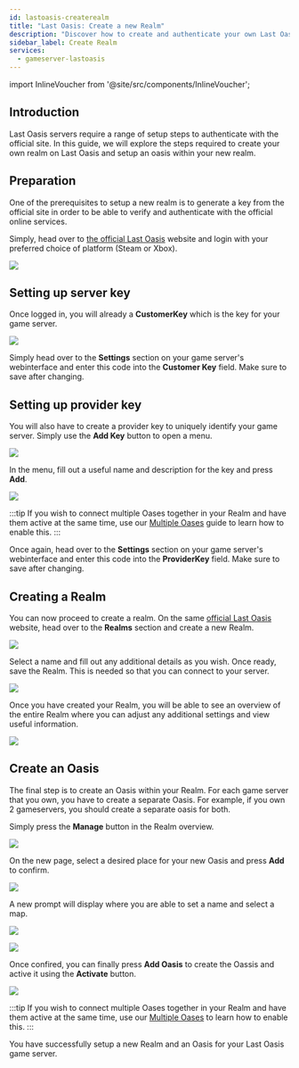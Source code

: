 ```yaml
---
id: lastoasis-createrealm
title: "Last Oasis: Create a new Realm"
description: "Discover how to create and authenticate your own Last Oasis realm and oasis for seamless gameplay and server management → Learn more now"
sidebar_label: Create Realm
services:
  - gameserver-lastoasis
---
```


import InlineVoucher from '@site/src/components/InlineVoucher';

## Introduction
Last Oasis servers require a range of setup steps to authenticate with the official site. In this guide, we will explore the steps required to create your own realm on Last Oasis and setup an oasis within your new realm.

<InlineVoucher />

## Preparation
One of the prerequisites to setup a new realm is to generate a key from the official site in order to be able to verify and authenticate with the official online services.

Simply, head over to [the official Last Oasis](https://myrealm.lastoasis.gg/) website and login with your preferred choice of platform (Steam or Xbox).

![](https://screensaver01.zap-hosting.com/index.php/s/Z2sPJLFks9LY8cg/preview)

## Setting up server key
Once logged in, you will already a **CustomerKey** which is the key for your game server.

![](https://screensaver01.zap-hosting.com/index.php/s/DgdDoCHf7DDjZ2s/preview)

Simply head over to the **Settings** section on your game server's webinterface and enter this code into the **Customer Key** field. Make sure to save after changing.

## Setting up provider key
You will also have to create a provider key to uniquely identify your game server. Simply use the **Add Key** button to open a menu.

![](https://screensaver01.zap-hosting.com/index.php/s/JMQPTZrHcCxgEz2/preview)

In the menu, fill out a useful name and description for the key and press **Add**.

![](https://screensaver01.zap-hosting.com/index.php/s/bfiaA2gjjjxESpM/preview)

:::tip
If you wish to connect multiple Oases together in your Realm and have them active at the same time, use our [Multiple Oases](lastoasis-multiple-oases.md) guide to learn how to enable this.
:::

Once again, head over to the **Settings** section on your game server's webinterface and enter this code into the **ProviderKey** field. Make sure to save after changing.

## Creating a Realm
You can now proceed to create a realm. On the same [official Last Oasis](https://myrealm.lastoasis.gg/) website, head over to the **Realms** section and create a new Realm.

![](https://screensaver01.zap-hosting.com/index.php/s/ydzjKZTgG4L7QpQ/preview)

Select a name and fill out any additional details as you wish. Once ready, save the Realm. This is needed so that you can connect to your server.

![](https://screensaver01.zap-hosting.com/index.php/s/4rJq5r2zfHx66Qs/preview)

Once you have created your Realm, you will be able to see an overview of the entire Realm where you can adjust any additional settings and view useful information.

![](https://screensaver01.zap-hosting.com/index.php/s/j5egcHeicf3QPiR/preview)

## Create an Oasis
The final step is to create an Oasis within your Realm. For each game server that you own, you have to create a separate Oasis. For example, if you own 2 gameservers, you should create a separate oasis for both.

Simply press the **Manage** button in the Realm overview.

![](https://screensaver01.zap-hosting.com/index.php/s/GNDZ7DaeLT2qAoC/preview)

On the new page, select a desired place for your new Oasis and press **Add** to confirm.

![](https://screensaver01.zap-hosting.com/index.php/s/dXKXKod6y8NE8SC/preview)

A new prompt will display where you are able to set a name and select a map.

![](https://screensaver01.zap-hosting.com/index.php/s/aKJmGmGQmz65Xnz/preview)

![](https://screensaver01.zap-hosting.com/index.php/s/Hrq49c3TArdYXdG/preview)

Once confired, you can finally press **Add Oasis** to create the Oassis and active it using the **Activate** button.

![](https://screensaver01.zap-hosting.com/index.php/s/tfEXd4GgAMDd8sE/preview)

:::tip
If you wish to connect multiple Oases together in your Realm and have them active at the same time, use our [Multiple Oases](lastoasis-multiple-oases.md) to learn how to enable this.
:::

You have successfully setup a new Realm and an Oasis for your Last Oasis game server.

<InlineVoucher />

